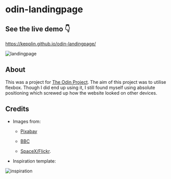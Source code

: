 # odin-landingpage

## See the live demo 👇

https://kepplin.github.io/odin-landingpage/

![landingpage](https://user-images.githubusercontent.com/107027281/211233173-610a3a5d-e441-49f5-8e83-c064d757b7b7.png)

## About

This was a project for [The Odin Project](https://www.theodinproject.com/lessons/foundations-landing-page). The aim of this project was to utilise flexbox. Though I did end up using it, I still found myself using absolute positioning which screwed up how the website looked on other devices.

## Credits

- Images from:

  - [Pixabay](https://pixabay.com/)

  - [BBC](https://www.bbc.com/)

  - [SpaceX/Flickr](https://www.flickr.com/photos/spacex/).

- Inspiration template: 

![inspiration](https://user-images.githubusercontent.com/107027281/211233504-b940bc87-95ea-4619-b4b0-18cfc2bafa58.png)

